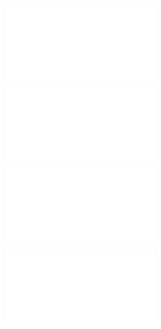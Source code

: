 ![@](steps/file.19b0c1a8.md)

![@](steps/_.57726d9b.md)

![@](steps/file.0d148dcb.md)

![@](steps/In%20MenuManagerConcept.test.ts%20we%20have%20an%20extra%20part%202.3%20that%20doesn't%20belong%2C%20as%20that%20exact%20recipe%20is%20supposed%20to%20be%20done%20by%20the%20LLM.%20Please%20remove%20it%20and%20its%20associated%20code.2a6f0d7e.md)
